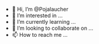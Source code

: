 - 👋 Hi, I’m @Pojalaucher
- 👀 I’m interested in ...
- 🌱 I’m currently learning ...
- 💞️ I’m looking to collaborate on ...
- 📫 How to reach me ...

<!---
Pojalaucher/Pojalaucher is a ✨ special ✨ repository because its `README.md` (this file) appears on your GitHub profile.
You can click the Preview link to take a look at your changes.
--->
